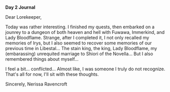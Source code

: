 <!-- title: Nerissa's Journal Entry: Day 2 -->

**Day 2 Journal**

Dear Lorekeeper,

Today was rather interesting. I finished my quests, then embarked on a jounrey to a dungeon of both heaven and hell with Fuwawa, Immerkind, and Lady Bloodflame. Strange, after I completed it, I not only recalled my memories of Irys, but I also seemed to recover some memories of our previous time in Libestal... The stain king, the king, Lady Bloodflame, my (embarassing) unrequited marriage to Shiori of the Novella... But I also remembered things about myself...

I feel a bit... conflicted... Almost like, I was someone I truly do not recognize. That's all for now, I'll sit with these thoughts.

Sincerely,
Nerissa Ravencroft
